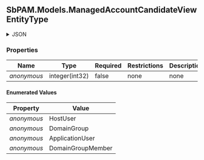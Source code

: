 
<h2 id="tocS_SbPAM.Models.ManagedAccountCandidateViewEntityType">SbPAM.Models.ManagedAccountCandidateViewEntityType</h2>

<a id="schemasbpam.models.managedaccountcandidateviewentitytype"></a>
<a id="schema_SbPAM.Models.ManagedAccountCandidateViewEntityType"></a>
<a id="tocSsbpam.models.managedaccountcandidateviewentitytype"></a>
<a id="tocssbpam.models.managedaccountcandidateviewentitytype"></a>

<details><summary>JSON</summary>


```json
"HostUser"

```


</details>

### Properties

|Name|Type|Required|Restrictions|Description|
|---|---|---|---|---|
|*anonymous*|integer(int32)|false|none|none|

#### Enumerated Values

|Property|Value|
|---|---|
|*anonymous*|HostUser|
|*anonymous*|DomainGroup|
|*anonymous*|ApplicationUser|
|*anonymous*|DomainGroupMember|


